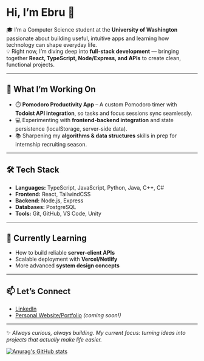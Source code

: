 # Hi, I’m Ebru 👋  

🎓 I’m a Computer Science student at the **University of Washington** passionate about building useful, intuitive apps and learning how technology can shape everyday life.  
💡 Right now, I’m diving deep into **full-stack development** — bringing together **React, TypeScript, Node/Express, and APIs** to create clean, functional projects.  

---

## 🚀 What I’m Working On  
- ⏱️ **Pomodoro Productivity App** – A custom Pomodoro timer with **Todoist API integration**, so tasks and focus sessions sync seamlessly.  
- 💻 Experimenting with **frontend-backend integration** and state persistence (localStorage, server-side data).  
- 📚 Sharpening my **algorithms & data structures** skills in prep for internship recruiting season.  

---

## 🛠️ Tech Stack  
- **Languages:** TypeScript, JavaScript, Python, Java, C++, C#  
- **Frontend:** React, TailwindCSS  
- **Backend:** Node.js, Express  
- **Databases:** PostgreSQL  
- **Tools:** Git, GitHub, VS Code, Unity

---

## 🌱 Currently Learning  
- How to build reliable **server-client APIs**  
- Scalable deployment with **Vercel/Netlify**  
- More advanced **system design concepts**  

---

## 📫 Let’s Connect  
- [LinkedIn](https://www.linkedin.com/in/ebruserce/)  
- [Personal Website/Portfolio](#) *(coming soon!)*  

---

✨ *Always curious, always building. My current focus: turning ideas into projects that actually make life easier.*  

[![Anurag's GitHub stats](https://github-readme-stats.vercel.app/api?ebruserce=anuraghazra)](https://github.com/anuraghazra/github-readme-stats)
